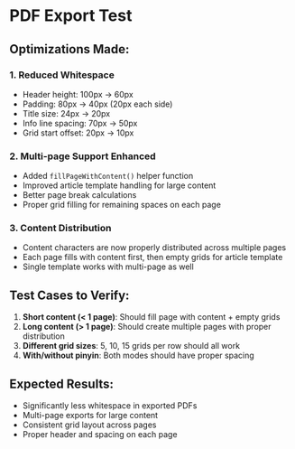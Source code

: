 # PDF Export Test

## Optimizations Made:

### 1. Reduced Whitespace
- Header height: 100px → 60px
- Padding: 80px → 40px (20px each side) 
- Title size: 24px → 20px
- Info line spacing: 70px → 50px
- Grid start offset: 20px → 10px

### 2. Multi-page Support Enhanced
- Added `fillPageWithContent()` helper function
- Improved article template handling for large content
- Better page break calculations
- Proper grid filling for remaining spaces on each page

### 3. Content Distribution
- Content characters are now properly distributed across multiple pages
- Each page fills with content first, then empty grids for article template
- Single template works with multi-page as well

## Test Cases to Verify:

1. **Short content (< 1 page)**: Should fill page with content + empty grids
2. **Long content (> 1 page)**: Should create multiple pages with proper distribution
3. **Different grid sizes**: 5, 10, 15 grids per row should all work
4. **With/without pinyin**: Both modes should have proper spacing

## Expected Results:
- Significantly less whitespace in exported PDFs
- Multi-page exports for large content
- Consistent grid layout across pages
- Proper header and spacing on each page